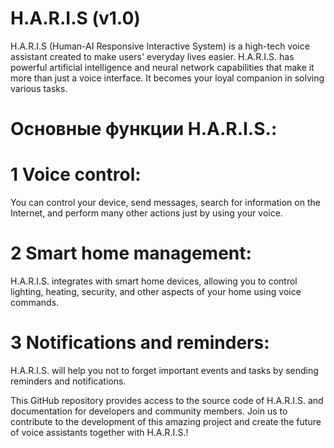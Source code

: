 # H.A.R.I.S (v1.0)
H.A.R.I.S (Human-AI Responsive Interactive System) is a high-tech voice assistant created to make users' everyday lives easier. H.A.R.I.S. has powerful artificial intelligence and neural network capabilities that make it more than just a voice interface. It becomes your loyal companion in solving various tasks.
# Основные функции H.A.R.I.S.:
# 1 Voice control: 
You can control your device, send messages, search for information on the Internet, and perform many other actions just by using your voice.

# 2 Smart home management: 
H.A.R.I.S. integrates with smart home devices, allowing you to control lighting, heating, security, and other aspects of your home using voice commands.

# 3 Notifications and reminders: 
H.A.R.I.S. will help you not to forget important events and tasks by sending reminders and notifications.

This GitHub repository provides access to the source code of H.A.R.I.S. and documentation for developers and community members. Join us to contribute to the development of this amazing project and create the future of voice assistants together with H.A.R.I.S.!
